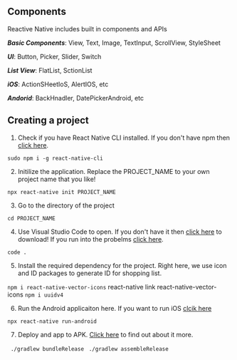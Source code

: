 ## Components
Reactive Native includes built in components and APIs

***Basic Components***:
View, Text, Image, TextInput, ScrollView, StyleSheet

***UI***:
Button, Picker, Slider, Switch

***List View***:
FlatList, SctionList 

***iOS***:
ActionSHeetIoS, AlertIOS, etc

***Andorid***:
BackHnadler, DatePickerAndroid, etc

## Creating a project 

1. Check if you have React Native CLI installed. If you don't have npm then [click here](https://www.npmjs.com/get-npm).

`sudo npm i -g react-native-cli`

2. Initilize the application. Replace the PROJECT_NAME to your own project name that you like!

`npx react-native init PROJECT_NAME`

3. Go to the directory of the project 

`cd PROJECT_NAME`

4. Use Visual Studio Code to open. If you don't have it then [click here](https://code.visualstudio.com/download) to download! If you run into the probelms [click here](https://stackoverflow.com/questions/29971053/how-to-open-visual-studio-code-from-the-command-line-on-osx).

`code .`

5. Install the required dependency for the project. Right here, we use icon and ID packages to generate ID for shopping list. 

`npm i react-native-vector-icons`
react-native link react-native-vector-icons
`npm i uuidv4`

6. Run the Android applicaiton here. If you want to run iOS [clcik here](https://reactnative.dev/docs/environment-setup)

`npx react-native run-android`

7. Deploy and app to APK. [Click here](https://reactnative.dev/docs/signed-apk-android) to find out about it more.

` ./gradlew bundleRelease`
` ./gradlew assembleRelease`



